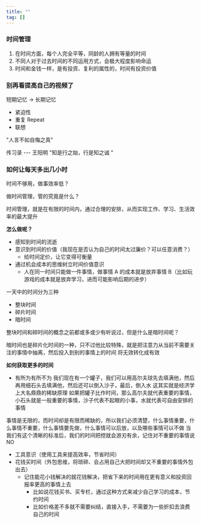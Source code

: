 ```yaml
---
title: ""
tag: [] 
---
```


### 时间管理

1. 在时间方面，每个人完全平等，同龄的人拥有等量的时间
2. 不同人对于过去时间的不同运用方式，会极大程度影响命运
3. 时间和金钱一样，是有投资、复利的属性的，时间有投资价值 

### 别再看提高自己的视频了

短期记忆 -> 长期记忆

- 紧迫性
- 重复 Repeat
- 联想

"人言不如自悔之真"

传习录  --- 王阳明
"知是行之始，行是知之诚 "

### 如何让每天多出几小时

时间不够用，做事效率低？

做时间管理，管的究竟是什么？

时间管理，就是在有限的时间内，通过合理的安排，从而实现工作、学习、生活效率的最大提升

**怎么做呢？**

- 感知到时间的流逝
- 意识到时间的价值（我现在是否认为自己的时间太过廉价？可以任意消费？）
    - 给时间定价，让它变得可衡量
- 通过机会成本的思维树立时间价值意识
    - 人在同一时间只能做一件事情，做事情 A 的成本就是放弃事情 B（比如玩游戏的成本就是放弃学习，进而可能影响后期的进步）

一天中的时间分为三种
- 整块时间
- 碎片时间
- 暗时间

整块时间和碎时间的概念之前都或多或少有听说过，但是什么是暗时间呢？

暗时间也是碎片化时间的一种，只不过他比较特殊，就是把注意力从当前不需要关注的事情中抽离，然后投入到别的事情上的时间
将无效转化成有效

**如何获取更多的时间**
- 有所为有所不为
我们现在有一个罐子，我们可以用高尔夫球先去填满他，然后再用细石头去填满他，然后还可以倒入沙子，最后，倒入水
这其实就是经济学上大名鼎鼎的稀缺原理
如果把罐子比作时间，那么高尔夫就代表重要的事情，小石头就是一般重要的事情，沙子代表不起眼的小事，水就代表可自由安排的事情

事情是无限的，而时间却是有限而稀缺的，所以我们必须清楚，什么事情重要，什么事情不重要，什么事情要先做，什么事情可以后放，以及哪些事情可以不做
当我们有这个清晰的标准后，我们的时间把控就会游刃有余，记住对不重要的事情说 NO

- 工具意识（使用工具来提高效率，节省时间）
- 花钱买时间（外包思维，将琐碎、会占用自己大把时间却又不重要的事情外包出去）
    - 记住能花小钱解决的就花钱解决，把省下来的时间用在更有意义和投资回报率更高的事情上去
        - 比如说花钱买书、买专栏，通过这种方式来减少自己学习的成本，节约时间
        - 比如价格差不多就不需要纠结，直接入手，不需要为一些折扣去浪费自己的时间
